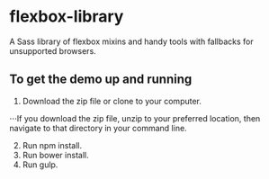 # flexbox-library
A Sass library of flexbox mixins and handy tools with fallbacks for unsupported browsers.

## To get the demo up and running
1. Download the zip file or clone to your computer.

⋅⋅⋅If you download the zip file, unzip to your preferred location, then navigate to that directory in your command line.

2. Run npm install.
3. Run bower install.
4. Run gulp.
